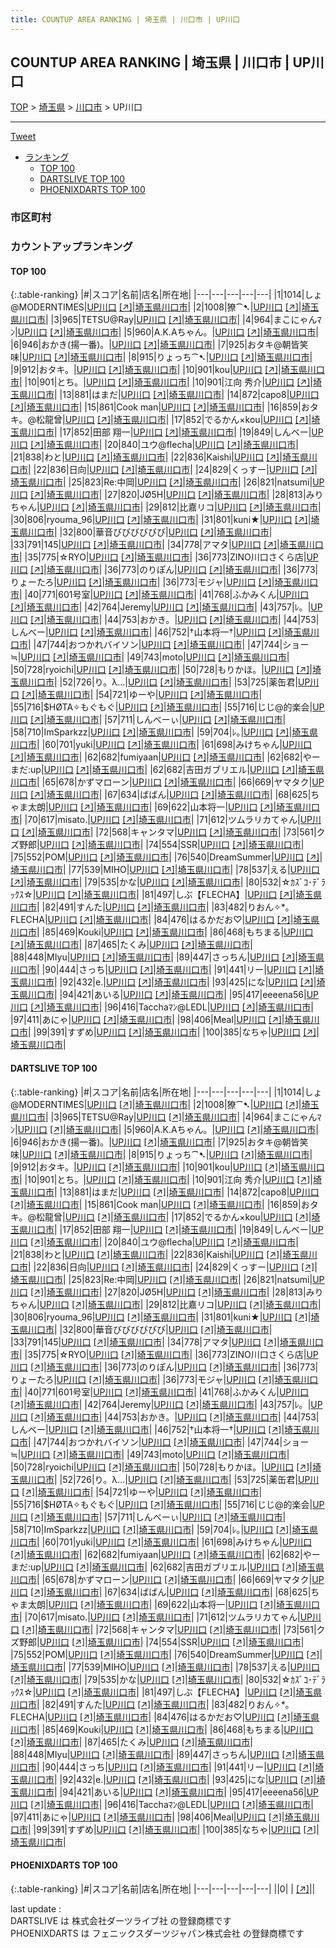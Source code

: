 ```yaml
---
title: COUNTUP AREA RANKING | 埼玉県 | 川口市 | UP川口
---
```

## COUNTUP AREA RANKING | 埼玉県 | 川口市 | UP川口

[TOP](/darts/rank/) > [埼玉県](/darts/rank/埼玉県/) > [川口市](/darts/rank/埼玉県/川口市/) > UP川口

___

<a href="https://twitter.com/share?ref_src=twsrc%5Etfw" data-text="COUNTUP AREA RANKING | 埼玉県川口市UP川口" class="twitter-share-button" data-hashtags="DARTSLIVE,PHOENIXDARTS,darts,ダーツ" data-show-count="false">Tweet</a>

* [ランキング](#カウントアップランキング)
    * [TOP 100](#top-100)
    * [DARTSLIVE TOP 100](#dartslive-top-100)
    * [PHOENIXDARTS TOP 100](#phoenixdarts-top-100)

### 市区町村

<ul>

</ul>

### カウントアップランキング

#### TOP 100



{:.table-ranking}
|#|スコア|名前|店名|所在地|
|---|---|---|---|---|
|1|1014|<span class="rank-name-dl">しょ@MODERNTIMES</span>|<a href="/darts/rank/shops/6a1450abd6367f8b5f9f3321c1147265.html">UP川口</a> <a href="https://search.dartslive.com/jp/shop/6a1450abd6367f8b5f9f3321c1147265">[↗]</a>|<a href="/darts/rank/埼玉県/川口市">埼玉県川口市</a>|
|2|1008|<span class="rank-name-dl">獠⁀➷</span>|<a href="/darts/rank/shops/6a1450abd6367f8b5f9f3321c1147265.html">UP川口</a> <a href="https://search.dartslive.com/jp/shop/6a1450abd6367f8b5f9f3321c1147265">[↗]</a>|<a href="/darts/rank/埼玉県/川口市">埼玉県川口市</a>|
|3|965|<span class="rank-name-dl">TETSU@Ray</span>|<a href="/darts/rank/shops/6a1450abd6367f8b5f9f3321c1147265.html">UP川口</a> <a href="https://search.dartslive.com/jp/shop/6a1450abd6367f8b5f9f3321c1147265">[↗]</a>|<a href="/darts/rank/埼玉県/川口市">埼玉県川口市</a>|
|4|964|<span class="rank-name-dl">まこにゃんﾏﾝ</span>|<a href="/darts/rank/shops/6a1450abd6367f8b5f9f3321c1147265.html">UP川口</a> <a href="https://search.dartslive.com/jp/shop/6a1450abd6367f8b5f9f3321c1147265">[↗]</a>|<a href="/darts/rank/埼玉県/川口市">埼玉県川口市</a>|
|5|960|<span class="rank-name-dl">A.K.Aちゃん。</span>|<a href="/darts/rank/shops/6a1450abd6367f8b5f9f3321c1147265.html">UP川口</a> <a href="https://search.dartslive.com/jp/shop/6a1450abd6367f8b5f9f3321c1147265">[↗]</a>|<a href="/darts/rank/埼玉県/川口市">埼玉県川口市</a>|
|6|946|<span class="rank-name-dl">おかき(揚一番)。</span>|<a href="/darts/rank/shops/6a1450abd6367f8b5f9f3321c1147265.html">UP川口</a> <a href="https://search.dartslive.com/jp/shop/6a1450abd6367f8b5f9f3321c1147265">[↗]</a>|<a href="/darts/rank/埼玉県/川口市">埼玉県川口市</a>|
|7|925|<span class="rank-name-dl">おタキ@朝皆笑味</span>|<a href="/darts/rank/shops/6a1450abd6367f8b5f9f3321c1147265.html">UP川口</a> <a href="https://search.dartslive.com/jp/shop/6a1450abd6367f8b5f9f3321c1147265">[↗]</a>|<a href="/darts/rank/埼玉県/川口市">埼玉県川口市</a>|
|8|915|<span class="rank-name-dl">りょっち⁀➷</span>|<a href="/darts/rank/shops/6a1450abd6367f8b5f9f3321c1147265.html">UP川口</a> <a href="https://search.dartslive.com/jp/shop/6a1450abd6367f8b5f9f3321c1147265">[↗]</a>|<a href="/darts/rank/埼玉県/川口市">埼玉県川口市</a>|
|9|912|<span class="rank-name-dl">おタキ。</span>|<a href="/darts/rank/shops/6a1450abd6367f8b5f9f3321c1147265.html">UP川口</a> <a href="https://search.dartslive.com/jp/shop/6a1450abd6367f8b5f9f3321c1147265">[↗]</a>|<a href="/darts/rank/埼玉県/川口市">埼玉県川口市</a>|
|10|901|<span class="rank-name-dl">kou</span>|<a href="/darts/rank/shops/6a1450abd6367f8b5f9f3321c1147265.html">UP川口</a> <a href="https://search.dartslive.com/jp/shop/6a1450abd6367f8b5f9f3321c1147265">[↗]</a>|<a href="/darts/rank/埼玉県/川口市">埼玉県川口市</a>|
|10|901|<span class="rank-name-dl">とち。</span>|<a href="/darts/rank/shops/6a1450abd6367f8b5f9f3321c1147265.html">UP川口</a> <a href="https://search.dartslive.com/jp/shop/6a1450abd6367f8b5f9f3321c1147265">[↗]</a>|<a href="/darts/rank/埼玉県/川口市">埼玉県川口市</a>|
|10|901|<span class="rank-name-dl">江向 秀介</span>|<a href="/darts/rank/shops/6a1450abd6367f8b5f9f3321c1147265.html">UP川口</a> <a href="https://search.dartslive.com/jp/shop/6a1450abd6367f8b5f9f3321c1147265">[↗]</a>|<a href="/darts/rank/埼玉県/川口市">埼玉県川口市</a>|
|13|881|<span class="rank-name-dl">はまだ</span>|<a href="/darts/rank/shops/6a1450abd6367f8b5f9f3321c1147265.html">UP川口</a> <a href="https://search.dartslive.com/jp/shop/6a1450abd6367f8b5f9f3321c1147265">[↗]</a>|<a href="/darts/rank/埼玉県/川口市">埼玉県川口市</a>|
|14|872|<span class="rank-name-dl">capo8</span>|<a href="/darts/rank/shops/6a1450abd6367f8b5f9f3321c1147265.html">UP川口</a> <a href="https://search.dartslive.com/jp/shop/6a1450abd6367f8b5f9f3321c1147265">[↗]</a>|<a href="/darts/rank/埼玉県/川口市">埼玉県川口市</a>|
|15|861|<span class="rank-name-dl">Cook man</span>|<a href="/darts/rank/shops/6a1450abd6367f8b5f9f3321c1147265.html">UP川口</a> <a href="https://search.dartslive.com/jp/shop/6a1450abd6367f8b5f9f3321c1147265">[↗]</a>|<a href="/darts/rank/埼玉県/川口市">埼玉県川口市</a>|
|16|859|<span class="rank-name-dl">おタキ。@松龍曾</span>|<a href="/darts/rank/shops/6a1450abd6367f8b5f9f3321c1147265.html">UP川口</a> <a href="https://search.dartslive.com/jp/shop/6a1450abd6367f8b5f9f3321c1147265">[↗]</a>|<a href="/darts/rank/埼玉県/川口市">埼玉県川口市</a>|
|17|852|<span class="rank-name-dl">でるかん×kou</span>|<a href="/darts/rank/shops/6a1450abd6367f8b5f9f3321c1147265.html">UP川口</a> <a href="https://search.dartslive.com/jp/shop/6a1450abd6367f8b5f9f3321c1147265">[↗]</a>|<a href="/darts/rank/埼玉県/川口市">埼玉県川口市</a>|
|17|852|<span class="rank-name-dl">田部 翔一</span>|<a href="/darts/rank/shops/6a1450abd6367f8b5f9f3321c1147265.html">UP川口</a> <a href="https://search.dartslive.com/jp/shop/6a1450abd6367f8b5f9f3321c1147265">[↗]</a>|<a href="/darts/rank/埼玉県/川口市">埼玉県川口市</a>|
|19|849|<span class="rank-name-dl">しんベー</span>|<a href="/darts/rank/shops/6a1450abd6367f8b5f9f3321c1147265.html">UP川口</a> <a href="https://search.dartslive.com/jp/shop/6a1450abd6367f8b5f9f3321c1147265">[↗]</a>|<a href="/darts/rank/埼玉県/川口市">埼玉県川口市</a>|
|20|840|<span class="rank-name-dl">ユウ@flecha</span>|<a href="/darts/rank/shops/6a1450abd6367f8b5f9f3321c1147265.html">UP川口</a> <a href="https://search.dartslive.com/jp/shop/6a1450abd6367f8b5f9f3321c1147265">[↗]</a>|<a href="/darts/rank/埼玉県/川口市">埼玉県川口市</a>|
|21|838|<span class="rank-name-dl">わと</span>|<a href="/darts/rank/shops/6a1450abd6367f8b5f9f3321c1147265.html">UP川口</a> <a href="https://search.dartslive.com/jp/shop/6a1450abd6367f8b5f9f3321c1147265">[↗]</a>|<a href="/darts/rank/埼玉県/川口市">埼玉県川口市</a>|
|22|836|<span class="rank-name-dl">Kaishi</span>|<a href="/darts/rank/shops/6a1450abd6367f8b5f9f3321c1147265.html">UP川口</a> <a href="https://search.dartslive.com/jp/shop/6a1450abd6367f8b5f9f3321c1147265">[↗]</a>|<a href="/darts/rank/埼玉県/川口市">埼玉県川口市</a>|
|22|836|<span class="rank-name-dl">日向</span>|<a href="/darts/rank/shops/6a1450abd6367f8b5f9f3321c1147265.html">UP川口</a> <a href="https://search.dartslive.com/jp/shop/6a1450abd6367f8b5f9f3321c1147265">[↗]</a>|<a href="/darts/rank/埼玉県/川口市">埼玉県川口市</a>|
|24|829|<span class="rank-name-dl">くっすー</span>|<a href="/darts/rank/shops/6a1450abd6367f8b5f9f3321c1147265.html">UP川口</a> <a href="https://search.dartslive.com/jp/shop/6a1450abd6367f8b5f9f3321c1147265">[↗]</a>|<a href="/darts/rank/埼玉県/川口市">埼玉県川口市</a>|
|25|823|<span class="rank-name-dl">Re:中岡</span>|<a href="/darts/rank/shops/6a1450abd6367f8b5f9f3321c1147265.html">UP川口</a> <a href="https://search.dartslive.com/jp/shop/6a1450abd6367f8b5f9f3321c1147265">[↗]</a>|<a href="/darts/rank/埼玉県/川口市">埼玉県川口市</a>|
|26|821|<span class="rank-name-dl">natsumi</span>|<a href="/darts/rank/shops/6a1450abd6367f8b5f9f3321c1147265.html">UP川口</a> <a href="https://search.dartslive.com/jp/shop/6a1450abd6367f8b5f9f3321c1147265">[↗]</a>|<a href="/darts/rank/埼玉県/川口市">埼玉県川口市</a>|
|27|820|<span class="rank-name-dl">JØ5H</span>|<a href="/darts/rank/shops/6a1450abd6367f8b5f9f3321c1147265.html">UP川口</a> <a href="https://search.dartslive.com/jp/shop/6a1450abd6367f8b5f9f3321c1147265">[↗]</a>|<a href="/darts/rank/埼玉県/川口市">埼玉県川口市</a>|
|28|813|<span class="rank-name-dl">みりちゃん</span>|<a href="/darts/rank/shops/6a1450abd6367f8b5f9f3321c1147265.html">UP川口</a> <a href="https://search.dartslive.com/jp/shop/6a1450abd6367f8b5f9f3321c1147265">[↗]</a>|<a href="/darts/rank/埼玉県/川口市">埼玉県川口市</a>|
|29|812|<span class="rank-name-dl">比嘉リコ</span>|<a href="/darts/rank/shops/6a1450abd6367f8b5f9f3321c1147265.html">UP川口</a> <a href="https://search.dartslive.com/jp/shop/6a1450abd6367f8b5f9f3321c1147265">[↗]</a>|<a href="/darts/rank/埼玉県/川口市">埼玉県川口市</a>|
|30|806|<span class="rank-name-dl">ryouma_96</span>|<a href="/darts/rank/shops/6a1450abd6367f8b5f9f3321c1147265.html">UP川口</a> <a href="https://search.dartslive.com/jp/shop/6a1450abd6367f8b5f9f3321c1147265">[↗]</a>|<a href="/darts/rank/埼玉県/川口市">埼玉県川口市</a>|
|31|801|<span class="rank-name-dl">kuni★</span>|<a href="/darts/rank/shops/6a1450abd6367f8b5f9f3321c1147265.html">UP川口</a> <a href="https://search.dartslive.com/jp/shop/6a1450abd6367f8b5f9f3321c1147265">[↗]</a>|<a href="/darts/rank/埼玉県/川口市">埼玉県川口市</a>|
|32|800|<span class="rank-name-dl">華音びびびびびび</span>|<a href="/darts/rank/shops/6a1450abd6367f8b5f9f3321c1147265.html">UP川口</a> <a href="https://search.dartslive.com/jp/shop/6a1450abd6367f8b5f9f3321c1147265">[↗]</a>|<a href="/darts/rank/埼玉県/川口市">埼玉県川口市</a>|
|33|791|<span class="rank-name-dl">145</span>|<a href="/darts/rank/shops/6a1450abd6367f8b5f9f3321c1147265.html">UP川口</a> <a href="https://search.dartslive.com/jp/shop/6a1450abd6367f8b5f9f3321c1147265">[↗]</a>|<a href="/darts/rank/埼玉県/川口市">埼玉県川口市</a>|
|34|778|<span class="rank-name-dl">アマタ</span>|<a href="/darts/rank/shops/6a1450abd6367f8b5f9f3321c1147265.html">UP川口</a> <a href="https://search.dartslive.com/jp/shop/6a1450abd6367f8b5f9f3321c1147265">[↗]</a>|<a href="/darts/rank/埼玉県/川口市">埼玉県川口市</a>|
|35|775|<span class="rank-name-dl">☆RYO</span>|<a href="/darts/rank/shops/6a1450abd6367f8b5f9f3321c1147265.html">UP川口</a> <a href="https://search.dartslive.com/jp/shop/6a1450abd6367f8b5f9f3321c1147265">[↗]</a>|<a href="/darts/rank/埼玉県/川口市">埼玉県川口市</a>|
|36|773|<span class="rank-name-dl">ZINO川口さくら店</span>|<a href="/darts/rank/shops/6a1450abd6367f8b5f9f3321c1147265.html">UP川口</a> <a href="https://search.dartslive.com/jp/shop/6a1450abd6367f8b5f9f3321c1147265">[↗]</a>|<a href="/darts/rank/埼玉県/川口市">埼玉県川口市</a>|
|36|773|<span class="rank-name-dl">のりぽん</span>|<a href="/darts/rank/shops/6a1450abd6367f8b5f9f3321c1147265.html">UP川口</a> <a href="https://search.dartslive.com/jp/shop/6a1450abd6367f8b5f9f3321c1147265">[↗]</a>|<a href="/darts/rank/埼玉県/川口市">埼玉県川口市</a>|
|36|773|<span class="rank-name-dl">りょーたろ</span>|<a href="/darts/rank/shops/6a1450abd6367f8b5f9f3321c1147265.html">UP川口</a> <a href="https://search.dartslive.com/jp/shop/6a1450abd6367f8b5f9f3321c1147265">[↗]</a>|<a href="/darts/rank/埼玉県/川口市">埼玉県川口市</a>|
|36|773|<span class="rank-name-dl">モジャ</span>|<a href="/darts/rank/shops/6a1450abd6367f8b5f9f3321c1147265.html">UP川口</a> <a href="https://search.dartslive.com/jp/shop/6a1450abd6367f8b5f9f3321c1147265">[↗]</a>|<a href="/darts/rank/埼玉県/川口市">埼玉県川口市</a>|
|40|771|<span class="rank-name-dl">601号室</span>|<a href="/darts/rank/shops/6a1450abd6367f8b5f9f3321c1147265.html">UP川口</a> <a href="https://search.dartslive.com/jp/shop/6a1450abd6367f8b5f9f3321c1147265">[↗]</a>|<a href="/darts/rank/埼玉県/川口市">埼玉県川口市</a>|
|41|768|<span class="rank-name-dl">ふかみくん</span>|<a href="/darts/rank/shops/6a1450abd6367f8b5f9f3321c1147265.html">UP川口</a> <a href="https://search.dartslive.com/jp/shop/6a1450abd6367f8b5f9f3321c1147265">[↗]</a>|<a href="/darts/rank/埼玉県/川口市">埼玉県川口市</a>|
|42|764|<span class="rank-name-dl">Jeremy</span>|<a href="/darts/rank/shops/6a1450abd6367f8b5f9f3321c1147265.html">UP川口</a> <a href="https://search.dartslive.com/jp/shop/6a1450abd6367f8b5f9f3321c1147265">[↗]</a>|<a href="/darts/rank/埼玉県/川口市">埼玉県川口市</a>|
|43|757|<span class="rank-name-dl">ﾚ。</span>|<a href="/darts/rank/shops/6a1450abd6367f8b5f9f3321c1147265.html">UP川口</a> <a href="https://search.dartslive.com/jp/shop/6a1450abd6367f8b5f9f3321c1147265">[↗]</a>|<a href="/darts/rank/埼玉県/川口市">埼玉県川口市</a>|
|44|753|<span class="rank-name-dl">おかき。</span>|<a href="/darts/rank/shops/6a1450abd6367f8b5f9f3321c1147265.html">UP川口</a> <a href="https://search.dartslive.com/jp/shop/6a1450abd6367f8b5f9f3321c1147265">[↗]</a>|<a href="/darts/rank/埼玉県/川口市">埼玉県川口市</a>|
|44|753|<span class="rank-name-dl">しんべー</span>|<a href="/darts/rank/shops/6a1450abd6367f8b5f9f3321c1147265.html">UP川口</a> <a href="https://search.dartslive.com/jp/shop/6a1450abd6367f8b5f9f3321c1147265">[↗]</a>|<a href="/darts/rank/埼玉県/川口市">埼玉県川口市</a>|
|46|752|<span class="rank-name-dl">†山本将一†</span>|<a href="/darts/rank/shops/6a1450abd6367f8b5f9f3321c1147265.html">UP川口</a> <a href="https://search.dartslive.com/jp/shop/6a1450abd6367f8b5f9f3321c1147265">[↗]</a>|<a href="/darts/rank/埼玉県/川口市">埼玉県川口市</a>|
|47|744|<span class="rank-name-dl">おつかれバイソン</span>|<a href="/darts/rank/shops/6a1450abd6367f8b5f9f3321c1147265.html">UP川口</a> <a href="https://search.dartslive.com/jp/shop/6a1450abd6367f8b5f9f3321c1147265">[↗]</a>|<a href="/darts/rank/埼玉県/川口市">埼玉県川口市</a>|
|47|744|<span class="rank-name-dl">ショー≒</span>|<a href="/darts/rank/shops/6a1450abd6367f8b5f9f3321c1147265.html">UP川口</a> <a href="https://search.dartslive.com/jp/shop/6a1450abd6367f8b5f9f3321c1147265">[↗]</a>|<a href="/darts/rank/埼玉県/川口市">埼玉県川口市</a>|
|49|743|<span class="rank-name-dl">moto</span>|<a href="/darts/rank/shops/6a1450abd6367f8b5f9f3321c1147265.html">UP川口</a> <a href="https://search.dartslive.com/jp/shop/6a1450abd6367f8b5f9f3321c1147265">[↗]</a>|<a href="/darts/rank/埼玉県/川口市">埼玉県川口市</a>|
|50|728|<span class="rank-name-dl">ryoichi</span>|<a href="/darts/rank/shops/6a1450abd6367f8b5f9f3321c1147265.html">UP川口</a> <a href="https://search.dartslive.com/jp/shop/6a1450abd6367f8b5f9f3321c1147265">[↗]</a>|<a href="/darts/rank/埼玉県/川口市">埼玉県川口市</a>|
|50|728|<span class="rank-name-dl">もりかほ。</span>|<a href="/darts/rank/shops/6a1450abd6367f8b5f9f3321c1147265.html">UP川口</a> <a href="https://search.dartslive.com/jp/shop/6a1450abd6367f8b5f9f3321c1147265">[↗]</a>|<a href="/darts/rank/埼玉県/川口市">埼玉県川口市</a>|
|52|726|<span class="rank-name-dl">り。λ...</span>|<a href="/darts/rank/shops/6a1450abd6367f8b5f9f3321c1147265.html">UP川口</a> <a href="https://search.dartslive.com/jp/shop/6a1450abd6367f8b5f9f3321c1147265">[↗]</a>|<a href="/darts/rank/埼玉県/川口市">埼玉県川口市</a>|
|53|725|<span class="rank-name-dl">薬缶君</span>|<a href="/darts/rank/shops/6a1450abd6367f8b5f9f3321c1147265.html">UP川口</a> <a href="https://search.dartslive.com/jp/shop/6a1450abd6367f8b5f9f3321c1147265">[↗]</a>|<a href="/darts/rank/埼玉県/川口市">埼玉県川口市</a>|
|54|721|<span class="rank-name-dl">ゆーや</span>|<a href="/darts/rank/shops/6a1450abd6367f8b5f9f3321c1147265.html">UP川口</a> <a href="https://search.dartslive.com/jp/shop/6a1450abd6367f8b5f9f3321c1147265">[↗]</a>|<a href="/darts/rank/埼玉県/川口市">埼玉県川口市</a>|
|55|716|<span class="rank-name-dl">$HØTA✧もぐもぐ</span>|<a href="/darts/rank/shops/6a1450abd6367f8b5f9f3321c1147265.html">UP川口</a> <a href="https://search.dartslive.com/jp/shop/6a1450abd6367f8b5f9f3321c1147265">[↗]</a>|<a href="/darts/rank/埼玉県/川口市">埼玉県川口市</a>|
|55|716|<span class="rank-name-dl">じじ@的楽会</span>|<a href="/darts/rank/shops/6a1450abd6367f8b5f9f3321c1147265.html">UP川口</a> <a href="https://search.dartslive.com/jp/shop/6a1450abd6367f8b5f9f3321c1147265">[↗]</a>|<a href="/darts/rank/埼玉県/川口市">埼玉県川口市</a>|
|57|711|<span class="rank-name-dl">しんべーぃ</span>|<a href="/darts/rank/shops/6a1450abd6367f8b5f9f3321c1147265.html">UP川口</a> <a href="https://search.dartslive.com/jp/shop/6a1450abd6367f8b5f9f3321c1147265">[↗]</a>|<a href="/darts/rank/埼玉県/川口市">埼玉県川口市</a>|
|58|710|<span class="rank-name-dl">ImSparkzz</span>|<a href="/darts/rank/shops/6a1450abd6367f8b5f9f3321c1147265.html">UP川口</a> <a href="https://search.dartslive.com/jp/shop/6a1450abd6367f8b5f9f3321c1147265">[↗]</a>|<a href="/darts/rank/埼玉県/川口市">埼玉県川口市</a>|
|59|704|<span class="rank-name-dl">ﾚ｡</span>|<a href="/darts/rank/shops/6a1450abd6367f8b5f9f3321c1147265.html">UP川口</a> <a href="https://search.dartslive.com/jp/shop/6a1450abd6367f8b5f9f3321c1147265">[↗]</a>|<a href="/darts/rank/埼玉県/川口市">埼玉県川口市</a>|
|60|701|<span class="rank-name-dl">yuki</span>|<a href="/darts/rank/shops/6a1450abd6367f8b5f9f3321c1147265.html">UP川口</a> <a href="https://search.dartslive.com/jp/shop/6a1450abd6367f8b5f9f3321c1147265">[↗]</a>|<a href="/darts/rank/埼玉県/川口市">埼玉県川口市</a>|
|61|698|<span class="rank-name-dl">みけちゃん</span>|<a href="/darts/rank/shops/6a1450abd6367f8b5f9f3321c1147265.html">UP川口</a> <a href="https://search.dartslive.com/jp/shop/6a1450abd6367f8b5f9f3321c1147265">[↗]</a>|<a href="/darts/rank/埼玉県/川口市">埼玉県川口市</a>|
|62|682|<span class="rank-name-dl">fumiyaan</span>|<a href="/darts/rank/shops/6a1450abd6367f8b5f9f3321c1147265.html">UP川口</a> <a href="https://search.dartslive.com/jp/shop/6a1450abd6367f8b5f9f3321c1147265">[↗]</a>|<a href="/darts/rank/埼玉県/川口市">埼玉県川口市</a>|
|62|682|<span class="rank-name-dl">やーまだ:up</span>|<a href="/darts/rank/shops/6a1450abd6367f8b5f9f3321c1147265.html">UP川口</a> <a href="https://search.dartslive.com/jp/shop/6a1450abd6367f8b5f9f3321c1147265">[↗]</a>|<a href="/darts/rank/埼玉県/川口市">埼玉県川口市</a>|
|62|682|<span class="rank-name-dl">吉田ガブリエル</span>|<a href="/darts/rank/shops/6a1450abd6367f8b5f9f3321c1147265.html">UP川口</a> <a href="https://search.dartslive.com/jp/shop/6a1450abd6367f8b5f9f3321c1147265">[↗]</a>|<a href="/darts/rank/埼玉県/川口市">埼玉県川口市</a>|
|65|678|<span class="rank-name-dl">かずマローン</span>|<a href="/darts/rank/shops/6a1450abd6367f8b5f9f3321c1147265.html">UP川口</a> <a href="https://search.dartslive.com/jp/shop/6a1450abd6367f8b5f9f3321c1147265">[↗]</a>|<a href="/darts/rank/埼玉県/川口市">埼玉県川口市</a>|
|66|669|<span class="rank-name-dl">ヤマタク</span>|<a href="/darts/rank/shops/6a1450abd6367f8b5f9f3321c1147265.html">UP川口</a> <a href="https://search.dartslive.com/jp/shop/6a1450abd6367f8b5f9f3321c1147265">[↗]</a>|<a href="/darts/rank/埼玉県/川口市">埼玉県川口市</a>|
|67|634|<span class="rank-name-dl">ばばん</span>|<a href="/darts/rank/shops/6a1450abd6367f8b5f9f3321c1147265.html">UP川口</a> <a href="https://search.dartslive.com/jp/shop/6a1450abd6367f8b5f9f3321c1147265">[↗]</a>|<a href="/darts/rank/埼玉県/川口市">埼玉県川口市</a>|
|68|625|<span class="rank-name-dl">ちゃま太朗</span>|<a href="/darts/rank/shops/6a1450abd6367f8b5f9f3321c1147265.html">UP川口</a> <a href="https://search.dartslive.com/jp/shop/6a1450abd6367f8b5f9f3321c1147265">[↗]</a>|<a href="/darts/rank/埼玉県/川口市">埼玉県川口市</a>|
|69|622|<span class="rank-name-dl">山本将一</span>|<a href="/darts/rank/shops/6a1450abd6367f8b5f9f3321c1147265.html">UP川口</a> <a href="https://search.dartslive.com/jp/shop/6a1450abd6367f8b5f9f3321c1147265">[↗]</a>|<a href="/darts/rank/埼玉県/川口市">埼玉県川口市</a>|
|70|617|<span class="rank-name-dl">misato.</span>|<a href="/darts/rank/shops/6a1450abd6367f8b5f9f3321c1147265.html">UP川口</a> <a href="https://search.dartslive.com/jp/shop/6a1450abd6367f8b5f9f3321c1147265">[↗]</a>|<a href="/darts/rank/埼玉県/川口市">埼玉県川口市</a>|
|71|612|<span class="rank-name-dl">ツムラリカてゃん</span>|<a href="/darts/rank/shops/6a1450abd6367f8b5f9f3321c1147265.html">UP川口</a> <a href="https://search.dartslive.com/jp/shop/6a1450abd6367f8b5f9f3321c1147265">[↗]</a>|<a href="/darts/rank/埼玉県/川口市">埼玉県川口市</a>|
|72|568|<span class="rank-name-dl">キャンタマ</span>|<a href="/darts/rank/shops/6a1450abd6367f8b5f9f3321c1147265.html">UP川口</a> <a href="https://search.dartslive.com/jp/shop/6a1450abd6367f8b5f9f3321c1147265">[↗]</a>|<a href="/darts/rank/埼玉県/川口市">埼玉県川口市</a>|
|73|561|<span class="rank-name-dl">クズ野郎</span>|<a href="/darts/rank/shops/6a1450abd6367f8b5f9f3321c1147265.html">UP川口</a> <a href="https://search.dartslive.com/jp/shop/6a1450abd6367f8b5f9f3321c1147265">[↗]</a>|<a href="/darts/rank/埼玉県/川口市">埼玉県川口市</a>|
|74|554|<span class="rank-name-dl">SSR</span>|<a href="/darts/rank/shops/6a1450abd6367f8b5f9f3321c1147265.html">UP川口</a> <a href="https://search.dartslive.com/jp/shop/6a1450abd6367f8b5f9f3321c1147265">[↗]</a>|<a href="/darts/rank/埼玉県/川口市">埼玉県川口市</a>|
|75|552|<span class="rank-name-dl">POM</span>|<a href="/darts/rank/shops/6a1450abd6367f8b5f9f3321c1147265.html">UP川口</a> <a href="https://search.dartslive.com/jp/shop/6a1450abd6367f8b5f9f3321c1147265">[↗]</a>|<a href="/darts/rank/埼玉県/川口市">埼玉県川口市</a>|
|76|540|<span class="rank-name-dl">DreamSummer</span>|<a href="/darts/rank/shops/6a1450abd6367f8b5f9f3321c1147265.html">UP川口</a> <a href="https://search.dartslive.com/jp/shop/6a1450abd6367f8b5f9f3321c1147265">[↗]</a>|<a href="/darts/rank/埼玉県/川口市">埼玉県川口市</a>|
|77|539|<span class="rank-name-dl">MIHO</span>|<a href="/darts/rank/shops/6a1450abd6367f8b5f9f3321c1147265.html">UP川口</a> <a href="https://search.dartslive.com/jp/shop/6a1450abd6367f8b5f9f3321c1147265">[↗]</a>|<a href="/darts/rank/埼玉県/川口市">埼玉県川口市</a>|
|78|537|<span class="rank-name-dl">える</span>|<a href="/darts/rank/shops/6a1450abd6367f8b5f9f3321c1147265.html">UP川口</a> <a href="https://search.dartslive.com/jp/shop/6a1450abd6367f8b5f9f3321c1147265">[↗]</a>|<a href="/darts/rank/埼玉県/川口市">埼玉県川口市</a>|
|79|535|<span class="rank-name-dl">かな</span>|<a href="/darts/rank/shops/6a1450abd6367f8b5f9f3321c1147265.html">UP川口</a> <a href="https://search.dartslive.com/jp/shop/6a1450abd6367f8b5f9f3321c1147265">[↗]</a>|<a href="/darts/rank/埼玉県/川口市">埼玉県川口市</a>|
|80|532|<span class="rank-name-dl">☆ｶｽﾞｺ･ﾃﾞﾗｯｸｽ☆</span>|<a href="/darts/rank/shops/6a1450abd6367f8b5f9f3321c1147265.html">UP川口</a> <a href="https://search.dartslive.com/jp/shop/6a1450abd6367f8b5f9f3321c1147265">[↗]</a>|<a href="/darts/rank/埼玉県/川口市">埼玉県川口市</a>|
|81|497|<span class="rank-name-dl">しぶ【FLECHA】</span>|<a href="/darts/rank/shops/6a1450abd6367f8b5f9f3321c1147265.html">UP川口</a> <a href="https://search.dartslive.com/jp/shop/6a1450abd6367f8b5f9f3321c1147265">[↗]</a>|<a href="/darts/rank/埼玉県/川口市">埼玉県川口市</a>|
|82|491|<span class="rank-name-dl">すんた</span>|<a href="/darts/rank/shops/6a1450abd6367f8b5f9f3321c1147265.html">UP川口</a> <a href="https://search.dartslive.com/jp/shop/6a1450abd6367f8b5f9f3321c1147265">[↗]</a>|<a href="/darts/rank/埼玉県/川口市">埼玉県川口市</a>|
|83|482|<span class="rank-name-dl">りおん✧*｡FLECHA</span>|<a href="/darts/rank/shops/6a1450abd6367f8b5f9f3321c1147265.html">UP川口</a> <a href="https://search.dartslive.com/jp/shop/6a1450abd6367f8b5f9f3321c1147265">[↗]</a>|<a href="/darts/rank/埼玉県/川口市">埼玉県川口市</a>|
|84|476|<span class="rank-name-dl">はるかだお♡</span>|<a href="/darts/rank/shops/6a1450abd6367f8b5f9f3321c1147265.html">UP川口</a> <a href="https://search.dartslive.com/jp/shop/6a1450abd6367f8b5f9f3321c1147265">[↗]</a>|<a href="/darts/rank/埼玉県/川口市">埼玉県川口市</a>|
|85|469|<span class="rank-name-dl">Kouki</span>|<a href="/darts/rank/shops/6a1450abd6367f8b5f9f3321c1147265.html">UP川口</a> <a href="https://search.dartslive.com/jp/shop/6a1450abd6367f8b5f9f3321c1147265">[↗]</a>|<a href="/darts/rank/埼玉県/川口市">埼玉県川口市</a>|
|86|468|<span class="rank-name-dl">もちまる</span>|<a href="/darts/rank/shops/6a1450abd6367f8b5f9f3321c1147265.html">UP川口</a> <a href="https://search.dartslive.com/jp/shop/6a1450abd6367f8b5f9f3321c1147265">[↗]</a>|<a href="/darts/rank/埼玉県/川口市">埼玉県川口市</a>|
|87|465|<span class="rank-name-dl">たくみ</span>|<a href="/darts/rank/shops/6a1450abd6367f8b5f9f3321c1147265.html">UP川口</a> <a href="https://search.dartslive.com/jp/shop/6a1450abd6367f8b5f9f3321c1147265">[↗]</a>|<a href="/darts/rank/埼玉県/川口市">埼玉県川口市</a>|
|88|448|<span class="rank-name-dl">MIyu</span>|<a href="/darts/rank/shops/6a1450abd6367f8b5f9f3321c1147265.html">UP川口</a> <a href="https://search.dartslive.com/jp/shop/6a1450abd6367f8b5f9f3321c1147265">[↗]</a>|<a href="/darts/rank/埼玉県/川口市">埼玉県川口市</a>|
|89|447|<span class="rank-name-dl">さっちん</span>|<a href="/darts/rank/shops/6a1450abd6367f8b5f9f3321c1147265.html">UP川口</a> <a href="https://search.dartslive.com/jp/shop/6a1450abd6367f8b5f9f3321c1147265">[↗]</a>|<a href="/darts/rank/埼玉県/川口市">埼玉県川口市</a>|
|90|444|<span class="rank-name-dl">さっち</span>|<a href="/darts/rank/shops/6a1450abd6367f8b5f9f3321c1147265.html">UP川口</a> <a href="https://search.dartslive.com/jp/shop/6a1450abd6367f8b5f9f3321c1147265">[↗]</a>|<a href="/darts/rank/埼玉県/川口市">埼玉県川口市</a>|
|91|441|<span class="rank-name-dl">リー</span>|<a href="/darts/rank/shops/6a1450abd6367f8b5f9f3321c1147265.html">UP川口</a> <a href="https://search.dartslive.com/jp/shop/6a1450abd6367f8b5f9f3321c1147265">[↗]</a>|<a href="/darts/rank/埼玉県/川口市">埼玉県川口市</a>|
|92|432|<span class="rank-name-dl">e.</span>|<a href="/darts/rank/shops/6a1450abd6367f8b5f9f3321c1147265.html">UP川口</a> <a href="https://search.dartslive.com/jp/shop/6a1450abd6367f8b5f9f3321c1147265">[↗]</a>|<a href="/darts/rank/埼玉県/川口市">埼玉県川口市</a>|
|93|425|<span class="rank-name-dl">にな</span>|<a href="/darts/rank/shops/6a1450abd6367f8b5f9f3321c1147265.html">UP川口</a> <a href="https://search.dartslive.com/jp/shop/6a1450abd6367f8b5f9f3321c1147265">[↗]</a>|<a href="/darts/rank/埼玉県/川口市">埼玉県川口市</a>|
|94|421|<span class="rank-name-dl">あいる</span>|<a href="/darts/rank/shops/6a1450abd6367f8b5f9f3321c1147265.html">UP川口</a> <a href="https://search.dartslive.com/jp/shop/6a1450abd6367f8b5f9f3321c1147265">[↗]</a>|<a href="/darts/rank/埼玉県/川口市">埼玉県川口市</a>|
|95|417|<span class="rank-name-dl">eeeena56</span>|<a href="/darts/rank/shops/6a1450abd6367f8b5f9f3321c1147265.html">UP川口</a> <a href="https://search.dartslive.com/jp/shop/6a1450abd6367f8b5f9f3321c1147265">[↗]</a>|<a href="/darts/rank/埼玉県/川口市">埼玉県川口市</a>|
|96|416|<span class="rank-name-dl">Tacchaﾏﾝ@LEDL</span>|<a href="/darts/rank/shops/6a1450abd6367f8b5f9f3321c1147265.html">UP川口</a> <a href="https://search.dartslive.com/jp/shop/6a1450abd6367f8b5f9f3321c1147265">[↗]</a>|<a href="/darts/rank/埼玉県/川口市">埼玉県川口市</a>|
|97|411|<span class="rank-name-dl">あにゃ</span>|<a href="/darts/rank/shops/6a1450abd6367f8b5f9f3321c1147265.html">UP川口</a> <a href="https://search.dartslive.com/jp/shop/6a1450abd6367f8b5f9f3321c1147265">[↗]</a>|<a href="/darts/rank/埼玉県/川口市">埼玉県川口市</a>|
|98|406|<span class="rank-name-dl">Meal</span>|<a href="/darts/rank/shops/6a1450abd6367f8b5f9f3321c1147265.html">UP川口</a> <a href="https://search.dartslive.com/jp/shop/6a1450abd6367f8b5f9f3321c1147265">[↗]</a>|<a href="/darts/rank/埼玉県/川口市">埼玉県川口市</a>|
|99|391|<span class="rank-name-dl">すずめ</span>|<a href="/darts/rank/shops/6a1450abd6367f8b5f9f3321c1147265.html">UP川口</a> <a href="https://search.dartslive.com/jp/shop/6a1450abd6367f8b5f9f3321c1147265">[↗]</a>|<a href="/darts/rank/埼玉県/川口市">埼玉県川口市</a>|
|100|385|<span class="rank-name-dl">なちゃ</span>|<a href="/darts/rank/shops/6a1450abd6367f8b5f9f3321c1147265.html">UP川口</a> <a href="https://search.dartslive.com/jp/shop/6a1450abd6367f8b5f9f3321c1147265">[↗]</a>|<a href="/darts/rank/埼玉県/川口市">埼玉県川口市</a>|


#### DARTSLIVE TOP 100



{:.table-ranking}
|#|スコア|名前|店名|所在地|
|---|---|---|---|---|
|1|1014|<span class="rank-name-dl">しょ@MODERNTIMES</span>|<a href="/darts/rank/shops/6a1450abd6367f8b5f9f3321c1147265.html">UP川口</a> <a href="https://search.dartslive.com/jp/shop/6a1450abd6367f8b5f9f3321c1147265">[↗]</a>|<a href="/darts/rank/埼玉県/川口市">埼玉県川口市</a>|
|2|1008|<span class="rank-name-dl">獠⁀➷</span>|<a href="/darts/rank/shops/6a1450abd6367f8b5f9f3321c1147265.html">UP川口</a> <a href="https://search.dartslive.com/jp/shop/6a1450abd6367f8b5f9f3321c1147265">[↗]</a>|<a href="/darts/rank/埼玉県/川口市">埼玉県川口市</a>|
|3|965|<span class="rank-name-dl">TETSU@Ray</span>|<a href="/darts/rank/shops/6a1450abd6367f8b5f9f3321c1147265.html">UP川口</a> <a href="https://search.dartslive.com/jp/shop/6a1450abd6367f8b5f9f3321c1147265">[↗]</a>|<a href="/darts/rank/埼玉県/川口市">埼玉県川口市</a>|
|4|964|<span class="rank-name-dl">まこにゃんﾏﾝ</span>|<a href="/darts/rank/shops/6a1450abd6367f8b5f9f3321c1147265.html">UP川口</a> <a href="https://search.dartslive.com/jp/shop/6a1450abd6367f8b5f9f3321c1147265">[↗]</a>|<a href="/darts/rank/埼玉県/川口市">埼玉県川口市</a>|
|5|960|<span class="rank-name-dl">A.K.Aちゃん。</span>|<a href="/darts/rank/shops/6a1450abd6367f8b5f9f3321c1147265.html">UP川口</a> <a href="https://search.dartslive.com/jp/shop/6a1450abd6367f8b5f9f3321c1147265">[↗]</a>|<a href="/darts/rank/埼玉県/川口市">埼玉県川口市</a>|
|6|946|<span class="rank-name-dl">おかき(揚一番)。</span>|<a href="/darts/rank/shops/6a1450abd6367f8b5f9f3321c1147265.html">UP川口</a> <a href="https://search.dartslive.com/jp/shop/6a1450abd6367f8b5f9f3321c1147265">[↗]</a>|<a href="/darts/rank/埼玉県/川口市">埼玉県川口市</a>|
|7|925|<span class="rank-name-dl">おタキ@朝皆笑味</span>|<a href="/darts/rank/shops/6a1450abd6367f8b5f9f3321c1147265.html">UP川口</a> <a href="https://search.dartslive.com/jp/shop/6a1450abd6367f8b5f9f3321c1147265">[↗]</a>|<a href="/darts/rank/埼玉県/川口市">埼玉県川口市</a>|
|8|915|<span class="rank-name-dl">りょっち⁀➷</span>|<a href="/darts/rank/shops/6a1450abd6367f8b5f9f3321c1147265.html">UP川口</a> <a href="https://search.dartslive.com/jp/shop/6a1450abd6367f8b5f9f3321c1147265">[↗]</a>|<a href="/darts/rank/埼玉県/川口市">埼玉県川口市</a>|
|9|912|<span class="rank-name-dl">おタキ。</span>|<a href="/darts/rank/shops/6a1450abd6367f8b5f9f3321c1147265.html">UP川口</a> <a href="https://search.dartslive.com/jp/shop/6a1450abd6367f8b5f9f3321c1147265">[↗]</a>|<a href="/darts/rank/埼玉県/川口市">埼玉県川口市</a>|
|10|901|<span class="rank-name-dl">kou</span>|<a href="/darts/rank/shops/6a1450abd6367f8b5f9f3321c1147265.html">UP川口</a> <a href="https://search.dartslive.com/jp/shop/6a1450abd6367f8b5f9f3321c1147265">[↗]</a>|<a href="/darts/rank/埼玉県/川口市">埼玉県川口市</a>|
|10|901|<span class="rank-name-dl">とち。</span>|<a href="/darts/rank/shops/6a1450abd6367f8b5f9f3321c1147265.html">UP川口</a> <a href="https://search.dartslive.com/jp/shop/6a1450abd6367f8b5f9f3321c1147265">[↗]</a>|<a href="/darts/rank/埼玉県/川口市">埼玉県川口市</a>|
|10|901|<span class="rank-name-dl">江向 秀介</span>|<a href="/darts/rank/shops/6a1450abd6367f8b5f9f3321c1147265.html">UP川口</a> <a href="https://search.dartslive.com/jp/shop/6a1450abd6367f8b5f9f3321c1147265">[↗]</a>|<a href="/darts/rank/埼玉県/川口市">埼玉県川口市</a>|
|13|881|<span class="rank-name-dl">はまだ</span>|<a href="/darts/rank/shops/6a1450abd6367f8b5f9f3321c1147265.html">UP川口</a> <a href="https://search.dartslive.com/jp/shop/6a1450abd6367f8b5f9f3321c1147265">[↗]</a>|<a href="/darts/rank/埼玉県/川口市">埼玉県川口市</a>|
|14|872|<span class="rank-name-dl">capo8</span>|<a href="/darts/rank/shops/6a1450abd6367f8b5f9f3321c1147265.html">UP川口</a> <a href="https://search.dartslive.com/jp/shop/6a1450abd6367f8b5f9f3321c1147265">[↗]</a>|<a href="/darts/rank/埼玉県/川口市">埼玉県川口市</a>|
|15|861|<span class="rank-name-dl">Cook man</span>|<a href="/darts/rank/shops/6a1450abd6367f8b5f9f3321c1147265.html">UP川口</a> <a href="https://search.dartslive.com/jp/shop/6a1450abd6367f8b5f9f3321c1147265">[↗]</a>|<a href="/darts/rank/埼玉県/川口市">埼玉県川口市</a>|
|16|859|<span class="rank-name-dl">おタキ。@松龍曾</span>|<a href="/darts/rank/shops/6a1450abd6367f8b5f9f3321c1147265.html">UP川口</a> <a href="https://search.dartslive.com/jp/shop/6a1450abd6367f8b5f9f3321c1147265">[↗]</a>|<a href="/darts/rank/埼玉県/川口市">埼玉県川口市</a>|
|17|852|<span class="rank-name-dl">でるかん×kou</span>|<a href="/darts/rank/shops/6a1450abd6367f8b5f9f3321c1147265.html">UP川口</a> <a href="https://search.dartslive.com/jp/shop/6a1450abd6367f8b5f9f3321c1147265">[↗]</a>|<a href="/darts/rank/埼玉県/川口市">埼玉県川口市</a>|
|17|852|<span class="rank-name-dl">田部 翔一</span>|<a href="/darts/rank/shops/6a1450abd6367f8b5f9f3321c1147265.html">UP川口</a> <a href="https://search.dartslive.com/jp/shop/6a1450abd6367f8b5f9f3321c1147265">[↗]</a>|<a href="/darts/rank/埼玉県/川口市">埼玉県川口市</a>|
|19|849|<span class="rank-name-dl">しんベー</span>|<a href="/darts/rank/shops/6a1450abd6367f8b5f9f3321c1147265.html">UP川口</a> <a href="https://search.dartslive.com/jp/shop/6a1450abd6367f8b5f9f3321c1147265">[↗]</a>|<a href="/darts/rank/埼玉県/川口市">埼玉県川口市</a>|
|20|840|<span class="rank-name-dl">ユウ@flecha</span>|<a href="/darts/rank/shops/6a1450abd6367f8b5f9f3321c1147265.html">UP川口</a> <a href="https://search.dartslive.com/jp/shop/6a1450abd6367f8b5f9f3321c1147265">[↗]</a>|<a href="/darts/rank/埼玉県/川口市">埼玉県川口市</a>|
|21|838|<span class="rank-name-dl">わと</span>|<a href="/darts/rank/shops/6a1450abd6367f8b5f9f3321c1147265.html">UP川口</a> <a href="https://search.dartslive.com/jp/shop/6a1450abd6367f8b5f9f3321c1147265">[↗]</a>|<a href="/darts/rank/埼玉県/川口市">埼玉県川口市</a>|
|22|836|<span class="rank-name-dl">Kaishi</span>|<a href="/darts/rank/shops/6a1450abd6367f8b5f9f3321c1147265.html">UP川口</a> <a href="https://search.dartslive.com/jp/shop/6a1450abd6367f8b5f9f3321c1147265">[↗]</a>|<a href="/darts/rank/埼玉県/川口市">埼玉県川口市</a>|
|22|836|<span class="rank-name-dl">日向</span>|<a href="/darts/rank/shops/6a1450abd6367f8b5f9f3321c1147265.html">UP川口</a> <a href="https://search.dartslive.com/jp/shop/6a1450abd6367f8b5f9f3321c1147265">[↗]</a>|<a href="/darts/rank/埼玉県/川口市">埼玉県川口市</a>|
|24|829|<span class="rank-name-dl">くっすー</span>|<a href="/darts/rank/shops/6a1450abd6367f8b5f9f3321c1147265.html">UP川口</a> <a href="https://search.dartslive.com/jp/shop/6a1450abd6367f8b5f9f3321c1147265">[↗]</a>|<a href="/darts/rank/埼玉県/川口市">埼玉県川口市</a>|
|25|823|<span class="rank-name-dl">Re:中岡</span>|<a href="/darts/rank/shops/6a1450abd6367f8b5f9f3321c1147265.html">UP川口</a> <a href="https://search.dartslive.com/jp/shop/6a1450abd6367f8b5f9f3321c1147265">[↗]</a>|<a href="/darts/rank/埼玉県/川口市">埼玉県川口市</a>|
|26|821|<span class="rank-name-dl">natsumi</span>|<a href="/darts/rank/shops/6a1450abd6367f8b5f9f3321c1147265.html">UP川口</a> <a href="https://search.dartslive.com/jp/shop/6a1450abd6367f8b5f9f3321c1147265">[↗]</a>|<a href="/darts/rank/埼玉県/川口市">埼玉県川口市</a>|
|27|820|<span class="rank-name-dl">JØ5H</span>|<a href="/darts/rank/shops/6a1450abd6367f8b5f9f3321c1147265.html">UP川口</a> <a href="https://search.dartslive.com/jp/shop/6a1450abd6367f8b5f9f3321c1147265">[↗]</a>|<a href="/darts/rank/埼玉県/川口市">埼玉県川口市</a>|
|28|813|<span class="rank-name-dl">みりちゃん</span>|<a href="/darts/rank/shops/6a1450abd6367f8b5f9f3321c1147265.html">UP川口</a> <a href="https://search.dartslive.com/jp/shop/6a1450abd6367f8b5f9f3321c1147265">[↗]</a>|<a href="/darts/rank/埼玉県/川口市">埼玉県川口市</a>|
|29|812|<span class="rank-name-dl">比嘉リコ</span>|<a href="/darts/rank/shops/6a1450abd6367f8b5f9f3321c1147265.html">UP川口</a> <a href="https://search.dartslive.com/jp/shop/6a1450abd6367f8b5f9f3321c1147265">[↗]</a>|<a href="/darts/rank/埼玉県/川口市">埼玉県川口市</a>|
|30|806|<span class="rank-name-dl">ryouma_96</span>|<a href="/darts/rank/shops/6a1450abd6367f8b5f9f3321c1147265.html">UP川口</a> <a href="https://search.dartslive.com/jp/shop/6a1450abd6367f8b5f9f3321c1147265">[↗]</a>|<a href="/darts/rank/埼玉県/川口市">埼玉県川口市</a>|
|31|801|<span class="rank-name-dl">kuni★</span>|<a href="/darts/rank/shops/6a1450abd6367f8b5f9f3321c1147265.html">UP川口</a> <a href="https://search.dartslive.com/jp/shop/6a1450abd6367f8b5f9f3321c1147265">[↗]</a>|<a href="/darts/rank/埼玉県/川口市">埼玉県川口市</a>|
|32|800|<span class="rank-name-dl">華音びびびびびび</span>|<a href="/darts/rank/shops/6a1450abd6367f8b5f9f3321c1147265.html">UP川口</a> <a href="https://search.dartslive.com/jp/shop/6a1450abd6367f8b5f9f3321c1147265">[↗]</a>|<a href="/darts/rank/埼玉県/川口市">埼玉県川口市</a>|
|33|791|<span class="rank-name-dl">145</span>|<a href="/darts/rank/shops/6a1450abd6367f8b5f9f3321c1147265.html">UP川口</a> <a href="https://search.dartslive.com/jp/shop/6a1450abd6367f8b5f9f3321c1147265">[↗]</a>|<a href="/darts/rank/埼玉県/川口市">埼玉県川口市</a>|
|34|778|<span class="rank-name-dl">アマタ</span>|<a href="/darts/rank/shops/6a1450abd6367f8b5f9f3321c1147265.html">UP川口</a> <a href="https://search.dartslive.com/jp/shop/6a1450abd6367f8b5f9f3321c1147265">[↗]</a>|<a href="/darts/rank/埼玉県/川口市">埼玉県川口市</a>|
|35|775|<span class="rank-name-dl">☆RYO</span>|<a href="/darts/rank/shops/6a1450abd6367f8b5f9f3321c1147265.html">UP川口</a> <a href="https://search.dartslive.com/jp/shop/6a1450abd6367f8b5f9f3321c1147265">[↗]</a>|<a href="/darts/rank/埼玉県/川口市">埼玉県川口市</a>|
|36|773|<span class="rank-name-dl">ZINO川口さくら店</span>|<a href="/darts/rank/shops/6a1450abd6367f8b5f9f3321c1147265.html">UP川口</a> <a href="https://search.dartslive.com/jp/shop/6a1450abd6367f8b5f9f3321c1147265">[↗]</a>|<a href="/darts/rank/埼玉県/川口市">埼玉県川口市</a>|
|36|773|<span class="rank-name-dl">のりぽん</span>|<a href="/darts/rank/shops/6a1450abd6367f8b5f9f3321c1147265.html">UP川口</a> <a href="https://search.dartslive.com/jp/shop/6a1450abd6367f8b5f9f3321c1147265">[↗]</a>|<a href="/darts/rank/埼玉県/川口市">埼玉県川口市</a>|
|36|773|<span class="rank-name-dl">りょーたろ</span>|<a href="/darts/rank/shops/6a1450abd6367f8b5f9f3321c1147265.html">UP川口</a> <a href="https://search.dartslive.com/jp/shop/6a1450abd6367f8b5f9f3321c1147265">[↗]</a>|<a href="/darts/rank/埼玉県/川口市">埼玉県川口市</a>|
|36|773|<span class="rank-name-dl">モジャ</span>|<a href="/darts/rank/shops/6a1450abd6367f8b5f9f3321c1147265.html">UP川口</a> <a href="https://search.dartslive.com/jp/shop/6a1450abd6367f8b5f9f3321c1147265">[↗]</a>|<a href="/darts/rank/埼玉県/川口市">埼玉県川口市</a>|
|40|771|<span class="rank-name-dl">601号室</span>|<a href="/darts/rank/shops/6a1450abd6367f8b5f9f3321c1147265.html">UP川口</a> <a href="https://search.dartslive.com/jp/shop/6a1450abd6367f8b5f9f3321c1147265">[↗]</a>|<a href="/darts/rank/埼玉県/川口市">埼玉県川口市</a>|
|41|768|<span class="rank-name-dl">ふかみくん</span>|<a href="/darts/rank/shops/6a1450abd6367f8b5f9f3321c1147265.html">UP川口</a> <a href="https://search.dartslive.com/jp/shop/6a1450abd6367f8b5f9f3321c1147265">[↗]</a>|<a href="/darts/rank/埼玉県/川口市">埼玉県川口市</a>|
|42|764|<span class="rank-name-dl">Jeremy</span>|<a href="/darts/rank/shops/6a1450abd6367f8b5f9f3321c1147265.html">UP川口</a> <a href="https://search.dartslive.com/jp/shop/6a1450abd6367f8b5f9f3321c1147265">[↗]</a>|<a href="/darts/rank/埼玉県/川口市">埼玉県川口市</a>|
|43|757|<span class="rank-name-dl">ﾚ。</span>|<a href="/darts/rank/shops/6a1450abd6367f8b5f9f3321c1147265.html">UP川口</a> <a href="https://search.dartslive.com/jp/shop/6a1450abd6367f8b5f9f3321c1147265">[↗]</a>|<a href="/darts/rank/埼玉県/川口市">埼玉県川口市</a>|
|44|753|<span class="rank-name-dl">おかき。</span>|<a href="/darts/rank/shops/6a1450abd6367f8b5f9f3321c1147265.html">UP川口</a> <a href="https://search.dartslive.com/jp/shop/6a1450abd6367f8b5f9f3321c1147265">[↗]</a>|<a href="/darts/rank/埼玉県/川口市">埼玉県川口市</a>|
|44|753|<span class="rank-name-dl">しんべー</span>|<a href="/darts/rank/shops/6a1450abd6367f8b5f9f3321c1147265.html">UP川口</a> <a href="https://search.dartslive.com/jp/shop/6a1450abd6367f8b5f9f3321c1147265">[↗]</a>|<a href="/darts/rank/埼玉県/川口市">埼玉県川口市</a>|
|46|752|<span class="rank-name-dl">†山本将一†</span>|<a href="/darts/rank/shops/6a1450abd6367f8b5f9f3321c1147265.html">UP川口</a> <a href="https://search.dartslive.com/jp/shop/6a1450abd6367f8b5f9f3321c1147265">[↗]</a>|<a href="/darts/rank/埼玉県/川口市">埼玉県川口市</a>|
|47|744|<span class="rank-name-dl">おつかれバイソン</span>|<a href="/darts/rank/shops/6a1450abd6367f8b5f9f3321c1147265.html">UP川口</a> <a href="https://search.dartslive.com/jp/shop/6a1450abd6367f8b5f9f3321c1147265">[↗]</a>|<a href="/darts/rank/埼玉県/川口市">埼玉県川口市</a>|
|47|744|<span class="rank-name-dl">ショー≒</span>|<a href="/darts/rank/shops/6a1450abd6367f8b5f9f3321c1147265.html">UP川口</a> <a href="https://search.dartslive.com/jp/shop/6a1450abd6367f8b5f9f3321c1147265">[↗]</a>|<a href="/darts/rank/埼玉県/川口市">埼玉県川口市</a>|
|49|743|<span class="rank-name-dl">moto</span>|<a href="/darts/rank/shops/6a1450abd6367f8b5f9f3321c1147265.html">UP川口</a> <a href="https://search.dartslive.com/jp/shop/6a1450abd6367f8b5f9f3321c1147265">[↗]</a>|<a href="/darts/rank/埼玉県/川口市">埼玉県川口市</a>|
|50|728|<span class="rank-name-dl">ryoichi</span>|<a href="/darts/rank/shops/6a1450abd6367f8b5f9f3321c1147265.html">UP川口</a> <a href="https://search.dartslive.com/jp/shop/6a1450abd6367f8b5f9f3321c1147265">[↗]</a>|<a href="/darts/rank/埼玉県/川口市">埼玉県川口市</a>|
|50|728|<span class="rank-name-dl">もりかほ。</span>|<a href="/darts/rank/shops/6a1450abd6367f8b5f9f3321c1147265.html">UP川口</a> <a href="https://search.dartslive.com/jp/shop/6a1450abd6367f8b5f9f3321c1147265">[↗]</a>|<a href="/darts/rank/埼玉県/川口市">埼玉県川口市</a>|
|52|726|<span class="rank-name-dl">り。λ...</span>|<a href="/darts/rank/shops/6a1450abd6367f8b5f9f3321c1147265.html">UP川口</a> <a href="https://search.dartslive.com/jp/shop/6a1450abd6367f8b5f9f3321c1147265">[↗]</a>|<a href="/darts/rank/埼玉県/川口市">埼玉県川口市</a>|
|53|725|<span class="rank-name-dl">薬缶君</span>|<a href="/darts/rank/shops/6a1450abd6367f8b5f9f3321c1147265.html">UP川口</a> <a href="https://search.dartslive.com/jp/shop/6a1450abd6367f8b5f9f3321c1147265">[↗]</a>|<a href="/darts/rank/埼玉県/川口市">埼玉県川口市</a>|
|54|721|<span class="rank-name-dl">ゆーや</span>|<a href="/darts/rank/shops/6a1450abd6367f8b5f9f3321c1147265.html">UP川口</a> <a href="https://search.dartslive.com/jp/shop/6a1450abd6367f8b5f9f3321c1147265">[↗]</a>|<a href="/darts/rank/埼玉県/川口市">埼玉県川口市</a>|
|55|716|<span class="rank-name-dl">$HØTA✧もぐもぐ</span>|<a href="/darts/rank/shops/6a1450abd6367f8b5f9f3321c1147265.html">UP川口</a> <a href="https://search.dartslive.com/jp/shop/6a1450abd6367f8b5f9f3321c1147265">[↗]</a>|<a href="/darts/rank/埼玉県/川口市">埼玉県川口市</a>|
|55|716|<span class="rank-name-dl">じじ@的楽会</span>|<a href="/darts/rank/shops/6a1450abd6367f8b5f9f3321c1147265.html">UP川口</a> <a href="https://search.dartslive.com/jp/shop/6a1450abd6367f8b5f9f3321c1147265">[↗]</a>|<a href="/darts/rank/埼玉県/川口市">埼玉県川口市</a>|
|57|711|<span class="rank-name-dl">しんべーぃ</span>|<a href="/darts/rank/shops/6a1450abd6367f8b5f9f3321c1147265.html">UP川口</a> <a href="https://search.dartslive.com/jp/shop/6a1450abd6367f8b5f9f3321c1147265">[↗]</a>|<a href="/darts/rank/埼玉県/川口市">埼玉県川口市</a>|
|58|710|<span class="rank-name-dl">ImSparkzz</span>|<a href="/darts/rank/shops/6a1450abd6367f8b5f9f3321c1147265.html">UP川口</a> <a href="https://search.dartslive.com/jp/shop/6a1450abd6367f8b5f9f3321c1147265">[↗]</a>|<a href="/darts/rank/埼玉県/川口市">埼玉県川口市</a>|
|59|704|<span class="rank-name-dl">ﾚ｡</span>|<a href="/darts/rank/shops/6a1450abd6367f8b5f9f3321c1147265.html">UP川口</a> <a href="https://search.dartslive.com/jp/shop/6a1450abd6367f8b5f9f3321c1147265">[↗]</a>|<a href="/darts/rank/埼玉県/川口市">埼玉県川口市</a>|
|60|701|<span class="rank-name-dl">yuki</span>|<a href="/darts/rank/shops/6a1450abd6367f8b5f9f3321c1147265.html">UP川口</a> <a href="https://search.dartslive.com/jp/shop/6a1450abd6367f8b5f9f3321c1147265">[↗]</a>|<a href="/darts/rank/埼玉県/川口市">埼玉県川口市</a>|
|61|698|<span class="rank-name-dl">みけちゃん</span>|<a href="/darts/rank/shops/6a1450abd6367f8b5f9f3321c1147265.html">UP川口</a> <a href="https://search.dartslive.com/jp/shop/6a1450abd6367f8b5f9f3321c1147265">[↗]</a>|<a href="/darts/rank/埼玉県/川口市">埼玉県川口市</a>|
|62|682|<span class="rank-name-dl">fumiyaan</span>|<a href="/darts/rank/shops/6a1450abd6367f8b5f9f3321c1147265.html">UP川口</a> <a href="https://search.dartslive.com/jp/shop/6a1450abd6367f8b5f9f3321c1147265">[↗]</a>|<a href="/darts/rank/埼玉県/川口市">埼玉県川口市</a>|
|62|682|<span class="rank-name-dl">やーまだ:up</span>|<a href="/darts/rank/shops/6a1450abd6367f8b5f9f3321c1147265.html">UP川口</a> <a href="https://search.dartslive.com/jp/shop/6a1450abd6367f8b5f9f3321c1147265">[↗]</a>|<a href="/darts/rank/埼玉県/川口市">埼玉県川口市</a>|
|62|682|<span class="rank-name-dl">吉田ガブリエル</span>|<a href="/darts/rank/shops/6a1450abd6367f8b5f9f3321c1147265.html">UP川口</a> <a href="https://search.dartslive.com/jp/shop/6a1450abd6367f8b5f9f3321c1147265">[↗]</a>|<a href="/darts/rank/埼玉県/川口市">埼玉県川口市</a>|
|65|678|<span class="rank-name-dl">かずマローン</span>|<a href="/darts/rank/shops/6a1450abd6367f8b5f9f3321c1147265.html">UP川口</a> <a href="https://search.dartslive.com/jp/shop/6a1450abd6367f8b5f9f3321c1147265">[↗]</a>|<a href="/darts/rank/埼玉県/川口市">埼玉県川口市</a>|
|66|669|<span class="rank-name-dl">ヤマタク</span>|<a href="/darts/rank/shops/6a1450abd6367f8b5f9f3321c1147265.html">UP川口</a> <a href="https://search.dartslive.com/jp/shop/6a1450abd6367f8b5f9f3321c1147265">[↗]</a>|<a href="/darts/rank/埼玉県/川口市">埼玉県川口市</a>|
|67|634|<span class="rank-name-dl">ばばん</span>|<a href="/darts/rank/shops/6a1450abd6367f8b5f9f3321c1147265.html">UP川口</a> <a href="https://search.dartslive.com/jp/shop/6a1450abd6367f8b5f9f3321c1147265">[↗]</a>|<a href="/darts/rank/埼玉県/川口市">埼玉県川口市</a>|
|68|625|<span class="rank-name-dl">ちゃま太朗</span>|<a href="/darts/rank/shops/6a1450abd6367f8b5f9f3321c1147265.html">UP川口</a> <a href="https://search.dartslive.com/jp/shop/6a1450abd6367f8b5f9f3321c1147265">[↗]</a>|<a href="/darts/rank/埼玉県/川口市">埼玉県川口市</a>|
|69|622|<span class="rank-name-dl">山本将一</span>|<a href="/darts/rank/shops/6a1450abd6367f8b5f9f3321c1147265.html">UP川口</a> <a href="https://search.dartslive.com/jp/shop/6a1450abd6367f8b5f9f3321c1147265">[↗]</a>|<a href="/darts/rank/埼玉県/川口市">埼玉県川口市</a>|
|70|617|<span class="rank-name-dl">misato.</span>|<a href="/darts/rank/shops/6a1450abd6367f8b5f9f3321c1147265.html">UP川口</a> <a href="https://search.dartslive.com/jp/shop/6a1450abd6367f8b5f9f3321c1147265">[↗]</a>|<a href="/darts/rank/埼玉県/川口市">埼玉県川口市</a>|
|71|612|<span class="rank-name-dl">ツムラリカてゃん</span>|<a href="/darts/rank/shops/6a1450abd6367f8b5f9f3321c1147265.html">UP川口</a> <a href="https://search.dartslive.com/jp/shop/6a1450abd6367f8b5f9f3321c1147265">[↗]</a>|<a href="/darts/rank/埼玉県/川口市">埼玉県川口市</a>|
|72|568|<span class="rank-name-dl">キャンタマ</span>|<a href="/darts/rank/shops/6a1450abd6367f8b5f9f3321c1147265.html">UP川口</a> <a href="https://search.dartslive.com/jp/shop/6a1450abd6367f8b5f9f3321c1147265">[↗]</a>|<a href="/darts/rank/埼玉県/川口市">埼玉県川口市</a>|
|73|561|<span class="rank-name-dl">クズ野郎</span>|<a href="/darts/rank/shops/6a1450abd6367f8b5f9f3321c1147265.html">UP川口</a> <a href="https://search.dartslive.com/jp/shop/6a1450abd6367f8b5f9f3321c1147265">[↗]</a>|<a href="/darts/rank/埼玉県/川口市">埼玉県川口市</a>|
|74|554|<span class="rank-name-dl">SSR</span>|<a href="/darts/rank/shops/6a1450abd6367f8b5f9f3321c1147265.html">UP川口</a> <a href="https://search.dartslive.com/jp/shop/6a1450abd6367f8b5f9f3321c1147265">[↗]</a>|<a href="/darts/rank/埼玉県/川口市">埼玉県川口市</a>|
|75|552|<span class="rank-name-dl">POM</span>|<a href="/darts/rank/shops/6a1450abd6367f8b5f9f3321c1147265.html">UP川口</a> <a href="https://search.dartslive.com/jp/shop/6a1450abd6367f8b5f9f3321c1147265">[↗]</a>|<a href="/darts/rank/埼玉県/川口市">埼玉県川口市</a>|
|76|540|<span class="rank-name-dl">DreamSummer</span>|<a href="/darts/rank/shops/6a1450abd6367f8b5f9f3321c1147265.html">UP川口</a> <a href="https://search.dartslive.com/jp/shop/6a1450abd6367f8b5f9f3321c1147265">[↗]</a>|<a href="/darts/rank/埼玉県/川口市">埼玉県川口市</a>|
|77|539|<span class="rank-name-dl">MIHO</span>|<a href="/darts/rank/shops/6a1450abd6367f8b5f9f3321c1147265.html">UP川口</a> <a href="https://search.dartslive.com/jp/shop/6a1450abd6367f8b5f9f3321c1147265">[↗]</a>|<a href="/darts/rank/埼玉県/川口市">埼玉県川口市</a>|
|78|537|<span class="rank-name-dl">える</span>|<a href="/darts/rank/shops/6a1450abd6367f8b5f9f3321c1147265.html">UP川口</a> <a href="https://search.dartslive.com/jp/shop/6a1450abd6367f8b5f9f3321c1147265">[↗]</a>|<a href="/darts/rank/埼玉県/川口市">埼玉県川口市</a>|
|79|535|<span class="rank-name-dl">かな</span>|<a href="/darts/rank/shops/6a1450abd6367f8b5f9f3321c1147265.html">UP川口</a> <a href="https://search.dartslive.com/jp/shop/6a1450abd6367f8b5f9f3321c1147265">[↗]</a>|<a href="/darts/rank/埼玉県/川口市">埼玉県川口市</a>|
|80|532|<span class="rank-name-dl">☆ｶｽﾞｺ･ﾃﾞﾗｯｸｽ☆</span>|<a href="/darts/rank/shops/6a1450abd6367f8b5f9f3321c1147265.html">UP川口</a> <a href="https://search.dartslive.com/jp/shop/6a1450abd6367f8b5f9f3321c1147265">[↗]</a>|<a href="/darts/rank/埼玉県/川口市">埼玉県川口市</a>|
|81|497|<span class="rank-name-dl">しぶ【FLECHA】</span>|<a href="/darts/rank/shops/6a1450abd6367f8b5f9f3321c1147265.html">UP川口</a> <a href="https://search.dartslive.com/jp/shop/6a1450abd6367f8b5f9f3321c1147265">[↗]</a>|<a href="/darts/rank/埼玉県/川口市">埼玉県川口市</a>|
|82|491|<span class="rank-name-dl">すんた</span>|<a href="/darts/rank/shops/6a1450abd6367f8b5f9f3321c1147265.html">UP川口</a> <a href="https://search.dartslive.com/jp/shop/6a1450abd6367f8b5f9f3321c1147265">[↗]</a>|<a href="/darts/rank/埼玉県/川口市">埼玉県川口市</a>|
|83|482|<span class="rank-name-dl">りおん✧*｡FLECHA</span>|<a href="/darts/rank/shops/6a1450abd6367f8b5f9f3321c1147265.html">UP川口</a> <a href="https://search.dartslive.com/jp/shop/6a1450abd6367f8b5f9f3321c1147265">[↗]</a>|<a href="/darts/rank/埼玉県/川口市">埼玉県川口市</a>|
|84|476|<span class="rank-name-dl">はるかだお♡</span>|<a href="/darts/rank/shops/6a1450abd6367f8b5f9f3321c1147265.html">UP川口</a> <a href="https://search.dartslive.com/jp/shop/6a1450abd6367f8b5f9f3321c1147265">[↗]</a>|<a href="/darts/rank/埼玉県/川口市">埼玉県川口市</a>|
|85|469|<span class="rank-name-dl">Kouki</span>|<a href="/darts/rank/shops/6a1450abd6367f8b5f9f3321c1147265.html">UP川口</a> <a href="https://search.dartslive.com/jp/shop/6a1450abd6367f8b5f9f3321c1147265">[↗]</a>|<a href="/darts/rank/埼玉県/川口市">埼玉県川口市</a>|
|86|468|<span class="rank-name-dl">もちまる</span>|<a href="/darts/rank/shops/6a1450abd6367f8b5f9f3321c1147265.html">UP川口</a> <a href="https://search.dartslive.com/jp/shop/6a1450abd6367f8b5f9f3321c1147265">[↗]</a>|<a href="/darts/rank/埼玉県/川口市">埼玉県川口市</a>|
|87|465|<span class="rank-name-dl">たくみ</span>|<a href="/darts/rank/shops/6a1450abd6367f8b5f9f3321c1147265.html">UP川口</a> <a href="https://search.dartslive.com/jp/shop/6a1450abd6367f8b5f9f3321c1147265">[↗]</a>|<a href="/darts/rank/埼玉県/川口市">埼玉県川口市</a>|
|88|448|<span class="rank-name-dl">MIyu</span>|<a href="/darts/rank/shops/6a1450abd6367f8b5f9f3321c1147265.html">UP川口</a> <a href="https://search.dartslive.com/jp/shop/6a1450abd6367f8b5f9f3321c1147265">[↗]</a>|<a href="/darts/rank/埼玉県/川口市">埼玉県川口市</a>|
|89|447|<span class="rank-name-dl">さっちん</span>|<a href="/darts/rank/shops/6a1450abd6367f8b5f9f3321c1147265.html">UP川口</a> <a href="https://search.dartslive.com/jp/shop/6a1450abd6367f8b5f9f3321c1147265">[↗]</a>|<a href="/darts/rank/埼玉県/川口市">埼玉県川口市</a>|
|90|444|<span class="rank-name-dl">さっち</span>|<a href="/darts/rank/shops/6a1450abd6367f8b5f9f3321c1147265.html">UP川口</a> <a href="https://search.dartslive.com/jp/shop/6a1450abd6367f8b5f9f3321c1147265">[↗]</a>|<a href="/darts/rank/埼玉県/川口市">埼玉県川口市</a>|
|91|441|<span class="rank-name-dl">リー</span>|<a href="/darts/rank/shops/6a1450abd6367f8b5f9f3321c1147265.html">UP川口</a> <a href="https://search.dartslive.com/jp/shop/6a1450abd6367f8b5f9f3321c1147265">[↗]</a>|<a href="/darts/rank/埼玉県/川口市">埼玉県川口市</a>|
|92|432|<span class="rank-name-dl">e.</span>|<a href="/darts/rank/shops/6a1450abd6367f8b5f9f3321c1147265.html">UP川口</a> <a href="https://search.dartslive.com/jp/shop/6a1450abd6367f8b5f9f3321c1147265">[↗]</a>|<a href="/darts/rank/埼玉県/川口市">埼玉県川口市</a>|
|93|425|<span class="rank-name-dl">にな</span>|<a href="/darts/rank/shops/6a1450abd6367f8b5f9f3321c1147265.html">UP川口</a> <a href="https://search.dartslive.com/jp/shop/6a1450abd6367f8b5f9f3321c1147265">[↗]</a>|<a href="/darts/rank/埼玉県/川口市">埼玉県川口市</a>|
|94|421|<span class="rank-name-dl">あいる</span>|<a href="/darts/rank/shops/6a1450abd6367f8b5f9f3321c1147265.html">UP川口</a> <a href="https://search.dartslive.com/jp/shop/6a1450abd6367f8b5f9f3321c1147265">[↗]</a>|<a href="/darts/rank/埼玉県/川口市">埼玉県川口市</a>|
|95|417|<span class="rank-name-dl">eeeena56</span>|<a href="/darts/rank/shops/6a1450abd6367f8b5f9f3321c1147265.html">UP川口</a> <a href="https://search.dartslive.com/jp/shop/6a1450abd6367f8b5f9f3321c1147265">[↗]</a>|<a href="/darts/rank/埼玉県/川口市">埼玉県川口市</a>|
|96|416|<span class="rank-name-dl">Tacchaﾏﾝ@LEDL</span>|<a href="/darts/rank/shops/6a1450abd6367f8b5f9f3321c1147265.html">UP川口</a> <a href="https://search.dartslive.com/jp/shop/6a1450abd6367f8b5f9f3321c1147265">[↗]</a>|<a href="/darts/rank/埼玉県/川口市">埼玉県川口市</a>|
|97|411|<span class="rank-name-dl">あにゃ</span>|<a href="/darts/rank/shops/6a1450abd6367f8b5f9f3321c1147265.html">UP川口</a> <a href="https://search.dartslive.com/jp/shop/6a1450abd6367f8b5f9f3321c1147265">[↗]</a>|<a href="/darts/rank/埼玉県/川口市">埼玉県川口市</a>|
|98|406|<span class="rank-name-dl">Meal</span>|<a href="/darts/rank/shops/6a1450abd6367f8b5f9f3321c1147265.html">UP川口</a> <a href="https://search.dartslive.com/jp/shop/6a1450abd6367f8b5f9f3321c1147265">[↗]</a>|<a href="/darts/rank/埼玉県/川口市">埼玉県川口市</a>|
|99|391|<span class="rank-name-dl">すずめ</span>|<a href="/darts/rank/shops/6a1450abd6367f8b5f9f3321c1147265.html">UP川口</a> <a href="https://search.dartslive.com/jp/shop/6a1450abd6367f8b5f9f3321c1147265">[↗]</a>|<a href="/darts/rank/埼玉県/川口市">埼玉県川口市</a>|
|100|385|<span class="rank-name-dl">なちゃ</span>|<a href="/darts/rank/shops/6a1450abd6367f8b5f9f3321c1147265.html">UP川口</a> <a href="https://search.dartslive.com/jp/shop/6a1450abd6367f8b5f9f3321c1147265">[↗]</a>|<a href="/darts/rank/埼玉県/川口市">埼玉県川口市</a>|


#### PHOENIXDARTS TOP 100



{:.table-ranking}
|#|スコア|名前|店名|所在地|
|---|---|---|---|---|
||0|<span class="rank-name-dl"> </span>|<a href="/darts/rank/shops/.html"></a> <a href="">[↗]</a>|<a href="/darts/rank//"></a>|


<div class="footer border-top border-gray-light mt-5 pt-3 text-right text-gray">
    last update : <span style="font-weight: italic" id="foot_last_modified"></span><br />
    DARTSLIVE は 株式会社ダーツライブ社 の登録商標です<br />
    PHOENIXDARTS は フェニックスダーツジャパン株式会社 の登録商標です<br />
</div>

<script src="https://cdnjs.cloudflare.com/ajax/libs/jquery.tablesorter/2.31.3/js/jquery.tablesorter.min.js" integrity="sha512-qzgd5cYSZcosqpzpn7zF2ZId8f/8CHmFKZ8j7mU4OUXTNRd5g+ZHBPsgKEwoqxCtdQvExE5LprwwPAgoicguNg==" crossorigin="anonymous" referrerpolicy="no-referrer"></script>
<link rel="stylesheet" href="https://cdnjs.cloudflare.com/ajax/libs/jquery.tablesorter/2.31.3/css/theme.default.min.css" integrity="sha512-wghhOJkjQX0Lh3NSWvNKeZ0ZpNn+SPVXX1Qyc9OCaogADktxrBiBdKGDoqVUOyhStvMBmJQ8ZdMHiR3wuEq8+w==" crossorigin="anonymous" referrerpolicy="no-referrer" />
<script>
$(function() {
    $(".table-ranking").tablesorter({sortList:[[0, 0]]});
    $("#foot_last_modified").text(formatDate(new Date(document.lastModified), 'yyyy-MM-dd HH:mm:ss'));
});
</script>

<script async src="https://platform.twitter.com/widgets.js" charset="utf-8"></script>